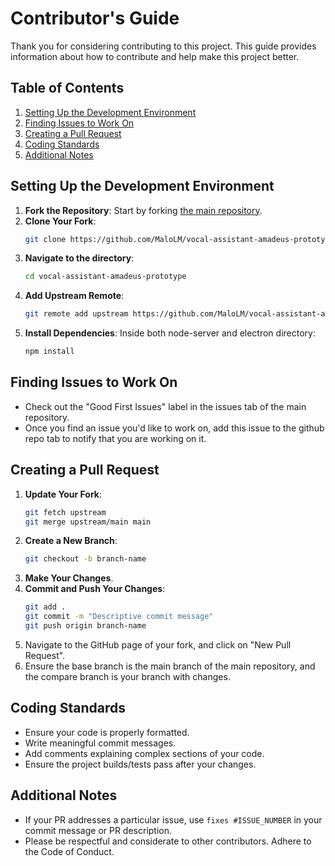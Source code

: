 # Contributor's Guide

Thank you for considering contributing to this project. This guide provides information about how to contribute and help make this project better.

## Table of Contents
1. [Setting Up the Development Environment](#setting-up-the-development-environment)
2. [Finding Issues to Work On](#finding-issues-to-work-on)
3. [Creating a Pull Request](#creating-a-pull-request)
4. [Coding Standards](#coding-standards)
5. [Additional Notes](#additional-notes)

## Setting Up the Development Environment

1. **Fork the Repository**: Start by forking [the main repository](LINK_TO_MAIN_REPO).
2. **Clone Your Fork**:
   ```bash
   git clone https://github.com/MaloLM/vocal-assistant-amadeus-prototype.git
   ```
3. **Navigate to the directory**:
   ```bash
   cd vocal-assistant-amadeus-prototype
   ```
4. **Add Upstream Remote**:
   ```bash
   git remote add upstream https://github.com/MaloLM/vocal-assistant-amadeus-prototype.git
   ```
5. **Install Dependencies**:
   Inside both node-server and electron directory: 
   ```bash
   npm install
   ```

## Finding Issues to Work On

- Check out the "Good First Issues" label in the issues tab of the main repository.
- Once you find an issue you'd like to work on, add this issue to the github repo tab to notify that you are working on it.

## Creating a Pull Request

1. **Update Your Fork**:
   ```bash
   git fetch upstream
   git merge upstream/main main
   ```
2. **Create a New Branch**:
   ```bash
   git checkout -b branch-name
   ```
3. **Make Your Changes**.
4. **Commit and Push Your Changes**:
   ```bash
   git add .
   git commit -m "Descriptive commit message"
   git push origin branch-name
   ```
5. Navigate to the GitHub page of your fork, and click on "New Pull Request".
6. Ensure the base branch is the main branch of the main repository, and the compare branch is your branch with changes.

## Coding Standards

- Ensure your code is properly formatted.
- Write meaningful commit messages.
- Add comments explaining complex sections of your code.
- Ensure the project builds/tests pass after your changes.

## Additional Notes

- If your PR addresses a particular issue, use `fixes #ISSUE_NUMBER` in your commit message or PR description.
- Please be respectful and considerate to other contributors. Adhere to the Code of Conduct.

